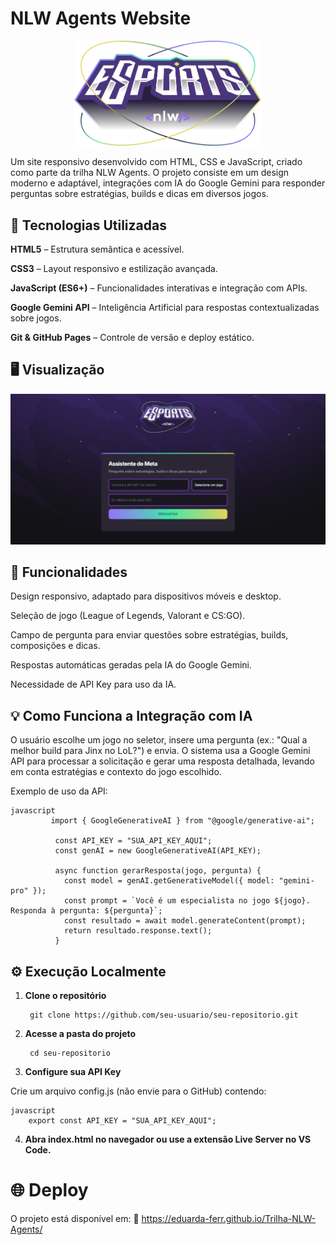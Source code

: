 # NLW Agents Website 
<p align="center">
  <img src="assets/image/logo.png" width="300">
</p>

Um site responsivo desenvolvido com HTML, CSS e JavaScript, criado como parte da trilha NLW Agents.
O projeto consiste em um design moderno e adaptável, integrações com IA do Google Gemini para responder perguntas sobre estratégias, builds e dicas em diversos jogos.  


## 🚀 Tecnologias Utilizadas

**HTML5** – Estrutura semântica e acessível.

**CSS3** – Layout responsivo e estilização avançada.

**JavaScript (ES6+)** – Funcionalidades interativas e integração com APIs.

**Google Gemini API** – Inteligência Artificial para respostas contextualizadas sobre jogos.

**Git & GitHub Pages** – Controle de versão e deploy estático.

## 🖥 Visualização
<p align="center">
  <img src="assets/image/imgPagina.jpeg" width="600">
</p>


## 📜 Funcionalidades

Design responsivo, adaptado para dispositivos móveis e desktop.

Seleção de jogo (League of Legends, Valorant e CS:GO).

Campo de pergunta para enviar questões sobre estratégias, builds, composições e dicas.

Respostas automáticas geradas pela IA do Google Gemini.

Necessidade de API Key para uso da IA.



## 💡 Como Funciona a Integração com IA
O usuário escolhe um jogo no seletor, insere uma pergunta (ex.: "Qual a melhor build para Jinx no LoL?") e envia.
O sistema usa a Google Gemini API para processar a solicitação e gerar uma resposta detalhada, levando em conta estratégias e contexto do jogo escolhido.

Exemplo de uso da API:

    javascript 
             import { GoogleGenerativeAI } from "@google/generative-ai";

              const API_KEY = "SUA_API_KEY_AQUI";
              const genAI = new GoogleGenerativeAI(API_KEY);
              
              async function gerarResposta(jogo, pergunta) {
                const model = genAI.getGenerativeModel({ model: "gemini-pro" });
                const prompt = `Você é um especialista no jogo ${jogo}. Responda à pergunta: ${pergunta}`;
                const resultado = await model.generateContent(prompt);
                return resultado.response.text();
              }  



## ⚙️ Execução Localmente

1. **Clone o repositório**
 
        git clone https://github.com/seu-usuario/seu-repositorio.git


2. **Acesse a pasta do projeto**

        cd seu-repositorio


3. **Configure sua API Key**

Crie um arquivo config.js (não envie para o GitHub) contendo:

    javascript
        export const API_KEY = "SUA_API_KEY_AQUI";


4. **Abra index.html no navegador ou use a extensão Live Server no VS Code.**



# 🌐 Deploy
O projeto está disponível em:
🔗 https://eduarda-ferr.github.io/Trilha-NLW-Agents/
